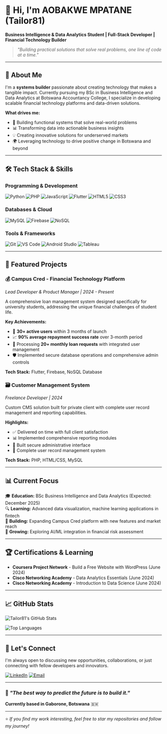 # 👋 Hi, I'm AOBAKWE MPATANE (Tailor81)

**Business Intelligence & Data Analytics Student | Full-Stack Developer | Financial Technology Builder**

> *"Building practical solutions that solve real problems, one line of code at a time."*

---

## 🚀 About Me

I'm a **systems builder** passionate about creating technology that makes a tangible impact. Currently pursuing my BSc in Business Intelligence and Data Analytics at Botswana Accountancy College, I specialize in developing scalable financial technology platforms and data-driven solutions.

**What drives me:**
- 🎯 Building functional systems that solve real-world problems
- 📊 Transforming data into actionable business insights
- 💡 Creating innovative solutions for underserved markets
- 🌍 Leveraging technology to drive positive change in Botswana and beyond

---

## 🛠️ Tech Stack & Skills

### **Programming & Development**
![Python](https://img.shields.io/badge/Python-3776AB?style=for-the-badge&logo=python&logoColor=white)
![PHP](https://img.shields.io/badge/PHP-777BB4?style=for-the-badge&logo=php&logoColor=white)
![JavaScript](https://img.shields.io/badge/JavaScript-F7DF1E?style=for-the-badge&logo=javascript&logoColor=black)
![Flutter](https://img.shields.io/badge/Flutter-02569B?style=for-the-badge&logo=flutter&logoColor=white)
![HTML5](https://img.shields.io/badge/HTML5-E34F26?style=for-the-badge&logo=html5&logoColor=white)
![CSS3](https://img.shields.io/badge/CSS3-1572B6?style=for-the-badge&logo=css3&logoColor=white)

### **Databases & Cloud**
![MySQL](https://img.shields.io/badge/MySQL-4479A1?style=for-the-badge&logo=mysql&logoColor=white)
![Firebase](https://img.shields.io/badge/Firebase-FFCA28?style=for-the-badge&logo=firebase&logoColor=black)
![NoSQL](https://img.shields.io/badge/NoSQL-4DB33D?style=for-the-badge&logo=mongodb&logoColor=white)

### **Tools & Frameworks**
![Git](https://img.shields.io/badge/Git-F05032?style=for-the-badge&logo=git&logoColor=white)
![VS Code](https://img.shields.io/badge/VS%20Code-007ACC?style=for-the-badge&logo=visualstudiocode&logoColor=white)
![Android Studio](https://img.shields.io/badge/Android%20Studio-3DDC84?style=for-the-badge&logo=androidstudio&logoColor=white)
![Tableau](https://img.shields.io/badge/Tableau-E97627?style=for-the-badge&logo=tableau&logoColor=white)

---

## 🎯 Featured Projects

### 💰 **Campus Cred - Financial Technology Platform**
*Lead Developer & Product Manager | 2024 - Present*

A comprehensive loan management system designed specifically for university students, addressing the unique financial challenges of student life.

**Key Achievements:**
- 🎯 **30+ active users** within 3 months of launch
- 📈 **90% average repayment success rate** over 3-month period
- 🔄 Processing **20+ monthly loan requests** with integrated user management
- 🛡️ Implemented secure database operations and comprehensive admin controls

**Tech Stack:** Flutter, Firebase, NoSQL Database

### 🗃️ **Customer Management System**
*Freelance Developer | 2024*

Custom CMS solution built for private client with complete user record management and reporting capabilities.

**Highlights:**
- ✅ Delivered on time with full client satisfaction
- 📊 Implemented comprehensive reporting modules
- 🔐 Built secure administrative interface
- 💼 Complete user record management system

**Tech Stack:** PHP, HTML/CSS, MySQL

---

## 📊 Current Focus

🎓 **Education:** BSc Business Intelligence and Data Analytics (Expected: December 2025)  
🔍 **Learning:** Advanced data visualization, machine learning applications in fintech  
💼 **Building:** Expanding Campus Cred platform with new features and market reach  
🌱 **Growing:** Exploring AI/ML integration in financial risk assessment  

---

## 🏆 Certifications & Learning

- **Coursera Project Network** - Build a Free Website with WordPress (June 2024)
- **Cisco Networking Academy** - Data Analytics Essentials (June 2024)
- **Cisco Networking Academy** - Introduction to Data Science (June 2024)

---

## 📈 GitHub Stats

![Tailor81's GitHub Stats](https://github-readme-stats.vercel.app/api?username=Tailor81&show_icons=true&theme=radical)

![Top Languages](https://github-readme-stats.vercel.app/api/top-langs/?username=Tailor81&layout=compact&theme=radical)

---

## 🤝 Let's Connect

I'm always open to discussing new opportunities, collaborations, or just connecting with fellow developers and innovators.

[![LinkedIn](https://img.shields.io/badge/LinkedIn-0077B5?style=for-the-badge&logo=linkedin&logoColor=white)](https://linkedin.com/in/aobakwe-mpatane-22290b206)
[![Email](https://img.shields.io/badge/Email-D14836?style=for-the-badge&logo=gmail&logoColor=white)](mailto:aobakwempatane67@gmail.com)

---

### 💭 *"The best way to predict the future is to build it."*

**Currently based in Gaborone, Botswana** 🇧🇼

---

⭐ *If you find my work interesting, feel free to star my repositories and follow my journey!*
